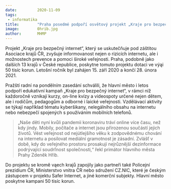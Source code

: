 ```yaml
---
date:         2020-11-09
tags:         
 - informatika
title:        "Praha posedmé podpoří osvětový projekt „Kraje pro bezpečný internet“"
image: 	      0hrib.jpg
author:       MHMP
---
```


Projekt „Kraje pro bezpečný internet“, který se uskutečňuje pod záštitou Asociace krajů ČR, zvyšuje informovanost nejen o rizicích internetu, ale i možnostech prevence a pomoci široké veřejnosti. Praha, podobně jako dalších 13 krajů v České republice, poskytne tomuto projektu dotaci ve výąi 50 tisíc korun. Letošní ročník byl zahájen 15. září 2020 a končí 28. února 2021.

Pražští radní na pondělním zasedání schválili, že hlavní město i letos podpoří edukativní kampaň „Kraje pro bezpečný internet“, v rámci níž každoročně vznikají kurzy, on-line kvízy a videospoty určené nejen dětem, ale i rodičům, pedagogům a odborné i laické veřejnosti. Vzdělávací aktivity se týkají například tématu kyberšikany, nelegálního obsahu na internetu nebo nebezpečí spojených s používáním mobilních telefonů. 

> „Naše děti nyní kvůli pandemii koronaviru tráví online více času, než kdy jindy. Mobily, počítače a internet jsou přirozenou součástí jejich životů. Vést veřejnost od nejútlejšího věku k zodpovědnému chování na internetu a posilovat mediální gramotnost je zásadní. Zvlášť v době, kdy do veřejného prostoru prosakují nejrůznější dezinformace podrývající soudrľnost společnosti,“ řekl primátor hlavního města Prahy Zdeněk Hřib.

Do projektu se kromě vąech krajů zapojily jako partneři také Policejní prezidium ČR, Ministerstvo vnitra ČR nebo sdružení CZ.NIC, které je českým zástupcem v projektu Safer Internet, a jiné komerční subjekty. Hlavní město poskytne kampani 50 tisíc korun.
